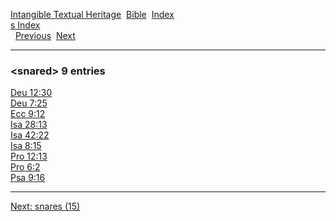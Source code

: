 [Intangible Textual Heritage](../../index)  [Bible](../index) 
[Index](index)   
[s Index](_s_)  
  [Previous](c10612)  [Next](c10614) 

------------------------------------------------------------------------

### &lt;snared&gt; 9 entries

[Deu 12:30](../kjv/deu012.htm#030)  
[Deu 7:25](../kjv/deu007.htm#025)  
[Ecc 9:12](../kjv/ecc009.htm#012)  
[Isa 28:13](../kjv/isa028.htm#013)  
[Isa 42:22](../kjv/isa042.htm#022)  
[Isa 8:15](../kjv/isa008.htm#015)  
[Pro 12:13](../kjv/pro012.htm#013)  
[Pro 6:2](../kjv/pro006.htm#002)  
[Psa 9:16](../kjv/psa009.htm#016)  

------------------------------------------------------------------------

[Next: snares (15)](c10614)
